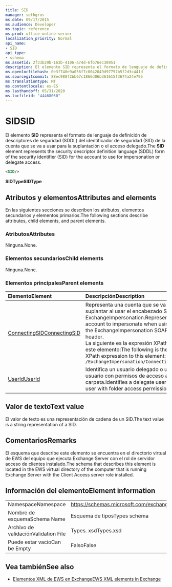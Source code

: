 ```yaml
---
title: SID
manager: sethgros
ms.date: 09/17/2015
ms.audience: Developer
ms.topic: reference
ms.prod: office-online-server
localization_priority: Normal
api_name:
- SID
api_type:
- schema
ms.assetid: 2f33b29b-163b-4106-a74d-6fb76ec38951
description: El elemento SID representa el formato de lenguaje de definición de descriptores de seguridad (SDDL) del identificador de seguridad (SID) de la cuenta que se va a usar para la suplantación o el acceso delegado.
ms.openlocfilehash: 0e3f740e9a056f7c0042049d97757b5f2d3c441d
ms.sourcegitcommit: 88ec988f2bb67c1866d06b361615f3674a24e795
ms.translationtype: MT
ms.contentlocale: es-ES
ms.lasthandoff: 05/31/2020
ms.locfileid: "44468050"
---
```

# <a name="sid"></a><span data-ttu-id="1a9ba-103">SID</span><span class="sxs-lookup"><span data-stu-id="1a9ba-103">SID</span></span>

<span data-ttu-id="1a9ba-104">El elemento **SID** representa el formato de lenguaje de definición de descriptores de seguridad (SDDL) del identificador de seguridad (SID) de la cuenta que se va a usar para la suplantación o el acceso delegado.</span><span class="sxs-lookup"><span data-stu-id="1a9ba-104">The **SID** element represents the security descriptor definition language (SDDL) form of the security identifier (SID) for the account to use for impersonation or delegate access.</span></span> 
  
```xml
<SID/>
```

 <span data-ttu-id="1a9ba-105">**SIDType**</span><span class="sxs-lookup"><span data-stu-id="1a9ba-105">**SIDType**</span></span>
## <a name="attributes-and-elements"></a><span data-ttu-id="1a9ba-106">Atributos y elementos</span><span class="sxs-lookup"><span data-stu-id="1a9ba-106">Attributes and elements</span></span>

<span data-ttu-id="1a9ba-107">En las siguientes secciones se describen los atributos, elementos secundarios y elementos primarios.</span><span class="sxs-lookup"><span data-stu-id="1a9ba-107">The following sections describe attributes, child elements, and parent elements.</span></span>
  
### <a name="attributes"></a><span data-ttu-id="1a9ba-108">Atributos</span><span class="sxs-lookup"><span data-stu-id="1a9ba-108">Attributes</span></span>

<span data-ttu-id="1a9ba-109">Ninguna.</span><span class="sxs-lookup"><span data-stu-id="1a9ba-109">None.</span></span>
  
### <a name="child-elements"></a><span data-ttu-id="1a9ba-110">Elementos secundarios</span><span class="sxs-lookup"><span data-stu-id="1a9ba-110">Child elements</span></span>

<span data-ttu-id="1a9ba-111">Ninguna.</span><span class="sxs-lookup"><span data-stu-id="1a9ba-111">None.</span></span>
  
### <a name="parent-elements"></a><span data-ttu-id="1a9ba-112">Elementos principales</span><span class="sxs-lookup"><span data-stu-id="1a9ba-112">Parent elements</span></span>

|<span data-ttu-id="1a9ba-113">**Elemento**</span><span class="sxs-lookup"><span data-stu-id="1a9ba-113">**Element**</span></span>|<span data-ttu-id="1a9ba-114">**Descripción**</span><span class="sxs-lookup"><span data-stu-id="1a9ba-114">**Description**</span></span>|
|:-----|:-----|
|[<span data-ttu-id="1a9ba-115">ConnectingSID</span><span class="sxs-lookup"><span data-stu-id="1a9ba-115">ConnectingSID</span></span>](connectingsid.md) <br/> |<span data-ttu-id="1a9ba-116">Representa una cuenta que se va a suplantar al usar el encabezado SOAP ExchangeImpersonation.</span><span class="sxs-lookup"><span data-stu-id="1a9ba-116">Represents an account to impersonate when using the ExchangeImpersonation SOAP header.</span></span>  <br/> <span data-ttu-id="1a9ba-117">La siguiente es la expresión XPath a este elemento:</span><span class="sxs-lookup"><span data-stu-id="1a9ba-117">The following is the XPath expression to this element:</span></span>  <br/>  `/ExchangeImpersonation/ConnectingSID` <br/> |
|[<span data-ttu-id="1a9ba-118">UserId</span><span class="sxs-lookup"><span data-stu-id="1a9ba-118">UserId</span></span>](userid.md) <br/> |<span data-ttu-id="1a9ba-119">Identifica un usuario delegado o un usuario con permisos de acceso a la carpeta.</span><span class="sxs-lookup"><span data-stu-id="1a9ba-119">Identifies a delegate user or a user with folder access permissions.</span></span>  <br/> |
   
## <a name="text-value"></a><span data-ttu-id="1a9ba-120">Valor de texto</span><span class="sxs-lookup"><span data-stu-id="1a9ba-120">Text value</span></span>

<span data-ttu-id="1a9ba-121">El valor de texto es una representación de cadena de un SID.</span><span class="sxs-lookup"><span data-stu-id="1a9ba-121">The text value is a string representation of a SID.</span></span>
  
## <a name="remarks"></a><span data-ttu-id="1a9ba-122">Comentarios</span><span class="sxs-lookup"><span data-stu-id="1a9ba-122">Remarks</span></span>

<span data-ttu-id="1a9ba-123">El esquema que describe este elemento se encuentra en el directorio virtual de EWS del equipo que ejecuta Exchange Server con el rol de servidor acceso de clientes instalado.</span><span class="sxs-lookup"><span data-stu-id="1a9ba-123">The schema that describes this element is located in the EWS virtual directory of the computer that is running Exchange Server with the Client Access server role installed.</span></span>
  
## <a name="element-information"></a><span data-ttu-id="1a9ba-124">Información del elemento</span><span class="sxs-lookup"><span data-stu-id="1a9ba-124">Element information</span></span>

|||
|:-----|:-----|
|<span data-ttu-id="1a9ba-125">Namespace</span><span class="sxs-lookup"><span data-stu-id="1a9ba-125">Namespace</span></span>  <br/> |https://schemas.microsoft.com/exchange/services/2006/types  <br/> |
|<span data-ttu-id="1a9ba-126">Nombre de esquema</span><span class="sxs-lookup"><span data-stu-id="1a9ba-126">Schema Name</span></span>  <br/> |<span data-ttu-id="1a9ba-127">Esquema de tipos</span><span class="sxs-lookup"><span data-stu-id="1a9ba-127">Types schema</span></span>  <br/> |
|<span data-ttu-id="1a9ba-128">Archivo de validación</span><span class="sxs-lookup"><span data-stu-id="1a9ba-128">Validation File</span></span>  <br/> |<span data-ttu-id="1a9ba-129">Types. xsd</span><span class="sxs-lookup"><span data-stu-id="1a9ba-129">Types.xsd</span></span>  <br/> |
|<span data-ttu-id="1a9ba-130">Puede estar vacío</span><span class="sxs-lookup"><span data-stu-id="1a9ba-130">Can be Empty</span></span>  <br/> |<span data-ttu-id="1a9ba-131">Falso</span><span class="sxs-lookup"><span data-stu-id="1a9ba-131">False</span></span>  <br/> |
   
## <a name="see-also"></a><span data-ttu-id="1a9ba-132">Vea también</span><span class="sxs-lookup"><span data-stu-id="1a9ba-132">See also</span></span>



- [<span data-ttu-id="1a9ba-133">Elementos XML de EWS en Exchange</span><span class="sxs-lookup"><span data-stu-id="1a9ba-133">EWS XML elements in Exchange</span></span>](ews-xml-elements-in-exchange.md)

